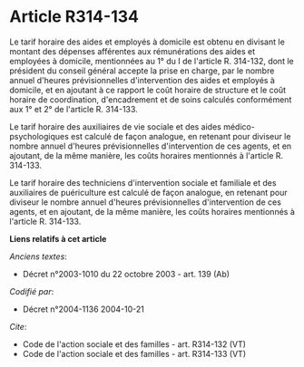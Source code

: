 # Article R314-134

Le tarif horaire des aides et employés à domicile est obtenu en divisant le montant des dépenses afférentes aux rémunérations
des aides et employées à domicile, mentionnées au 1° du I de l'article R. 314-132, dont le président du conseil général
accepte la prise en charge, par le nombre annuel d'heures prévisionnelles d'intervention des aides et employés à domicile, et
en ajoutant à ce rapport le coût horaire de structure et le coût horaire de coordination, d'encadrement et de soins calculés
conformément aux 1° et 2° de l'article R. 314-133. 

Le tarif horaire des auxiliaires de vie sociale et des aides médico-psychologiques est calculé de façon analogue, en retenant
pour diviseur le nombre annuel d'heures prévisionnelles d'intervention de ces agents, et en ajoutant, de la même manière, les
coûts horaires mentionnés à l'article R. 314-133. 

Le tarif horaire des techniciens d'intervention sociale et familiale et des auxiliaires de puériculture est calculé de façon
analogue, en retenant pour diviseur le nombre annuel d'heures prévisionnelles d'intervention de ces agents, et en ajoutant,
de la même manière, les coûts horaires mentionnés à l'article R. 314-133.

**Liens relatifs à cet article**

_Anciens textes_:

  - Décret n°2003-1010 du 22 octobre 2003 - art. 139 (Ab)

_Codifié par_:

  - Décret n°2004-1136 2004-10-21

_Cite_:

  - Code de l'action sociale et des familles - art. R314-132 (VT)
  - Code de l'action sociale et des familles - art. R314-133 (VT)

